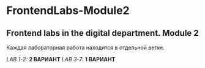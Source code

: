 # FrontendLabs-Module2

## Frontend labs in the digital department. Module 2

Каждая лабораторная работа находится в отдельной ветке.

*LAB 1-2:* **2 ВАРИАНТ**
*LAB 3-7:* **1 ВАРИАНТ**
